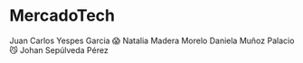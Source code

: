 # MercadoTech
Juan Carlos Yespes Garcia :scream:
Natalia Madera Morelo
Daniela Muñoz Palacio :smirk_cat:
Johan Sepúlveda Pérez
